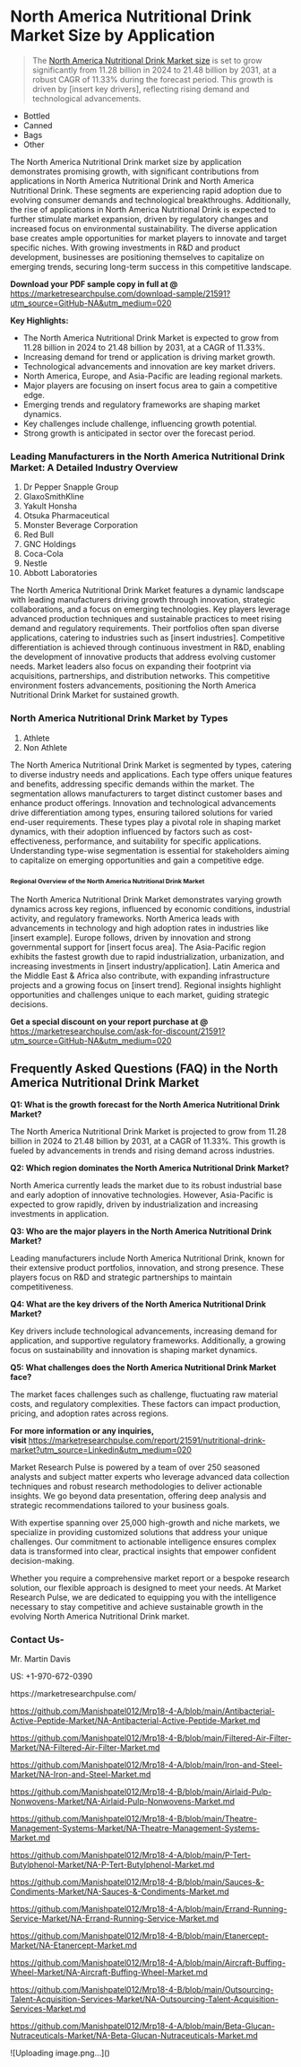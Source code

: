 <h1>North America Nutritional Drink Market&nbsp;Size by Application</h1><blockquote><p>The <a href="https://marketresearchpulse.com/download-sample/21591?utm_source=GitHub-NA&amp;utm_medium=020">North America Nutritional Drink Market size</a> is set to grow significantly from 11.28 billion in 2024 to 21.48 billion by 2031, at a robust CAGR of 11.33% during the forecast period. This growth is driven by [insert key drivers], reflecting rising demand and technological advancements.</p></blockquote><ul><li>Bottled<li> Canned<li> Bags<li> Other</li></ul><p>The North America Nutritional Drink market size by application demonstrates promising growth, with significant contributions from applications in North America Nutritional Drink and North America Nutritional Drink. These segments are experiencing rapid adoption due to evolving consumer demands and technological breakthroughs. Additionally, the rise of applications in North America Nutritional Drink is expected to further stimulate market expansion, driven by regulatory changes and increased focus on environmental sustainability. The diverse application base creates ample opportunities for market players to innovate and target specific niches. With growing investments in R&D and product development, businesses are positioning themselves to capitalize on emerging trends, securing long-term success in this competitive landscape.</p><p><strong>Download your PDF sample copy in full at @ </strong><a href="https://marketresearchpulse.com/download-sample/21591?utm_source=GitHub-NA&amp;utm_medium=020">https://marketresearchpulse.com/download-sample/21591?utm_source=GitHub-NA&amp;utm_medium=020</a></p><p><strong>Key Highlights: </strong></p><ul><li>The North America Nutritional Drink Market is expected to grow from 11.28 billion in 2024 to 21.48 billion by 2031, at a CAGR of 11.33%.</li><li>Increasing demand for trend or application is driving market growth.</li><li>Technological advancements and innovation are key market drivers.</li><li>North America, Europe, and Asia-Pacific are leading regional markets.</li><li>Major players are focusing on insert focus area to gain a competitive edge.</li><li>Emerging trends and regulatory frameworks are shaping market dynamics.</li><li>Key challenges include challenge, influencing growth potential.</li><li>Strong growth is anticipated in sector over the forecast period.</li></ul><h3>Leading Manufacturers in the North America Nutritional Drink Market: A Detailed Industry Overview</h3><ol><li>Dr Pepper Snapple Group</li><li>GlaxoSmithKline</li><li>Yakult Honsha</li><li>Otsuka Pharmaceutical</li><li>Monster Beverage Corporation</li><li>Red Bull</li><li>GNC Holdings</li><li>Coca-Cola</li><li>Nestle</li><li>Abbott Laboratories</li></ol><div class="flex max-w-full flex-col flex-grow"><div class="min-h-8 text-message flex w-full flex-col items-end gap-2 whitespace-normal break-words [.text-message+&amp;]:mt-5" dir="auto" data-message-author-role="assistant" data-message-id="fd8432e4-4910-450d-b182-61b7bfb0a01f" data-message-model-slug="gpt-4o"><div class="flex w-full flex-col gap-1 empty:hidden first:pt-[3px]"><div class="markdown prose w-full break-words dark:prose-invert light"><p>The North America Nutritional Drink Market features a dynamic landscape with leading manufacturers driving growth through innovation, strategic collaborations, and a focus on emerging technologies. Key players leverage advanced production techniques and sustainable practices to meet rising demand and regulatory requirements. Their portfolios often span diverse applications, catering to industries such as [insert industries]. Competitive differentiation is achieved through continuous investment in R&amp;D, enabling the development of innovative products that address evolving customer needs. Market leaders also focus on expanding their footprint via acquisitions, partnerships, and distribution networks. This competitive environment fosters advancements, positioning the North America Nutritional Drink Market for sustained growth.</p></div></div></div></div><h3>North America Nutritional Drink Market by Types</h3><ol><li>Athlete<li> Non Athlete</li></ol><div class="flex max-w-full flex-col flex-grow"><div class="min-h-8 text-message flex w-full flex-col items-end gap-2 whitespace-normal break-words [.text-message+&amp;]:mt-5" dir="auto" data-message-author-role="assistant" data-message-id="084470be-0bb7-4664-bddf-5156b4f41249" data-message-model-slug="gpt-4o-mini"><div class="flex w-full flex-col gap-1 empty:hidden first:pt-[3px]"><div class="markdown prose w-full break-words dark:prose-invert light"><p>The North America Nutritional Drink Market is segmented by types, catering to diverse industry needs and applications. Each type offers unique features and benefits, addressing specific demands within the market. The segmentation allows manufacturers to target distinct customer bases and enhance product offerings. Innovation and technological advancements drive differentiation among types, ensuring tailored solutions for varied end-user requirements. These types play a pivotal role in shaping market dynamics, with their adoption influenced by factors such as cost-effectiveness, performance, and suitability for specific applications. Understanding type-wise segmentation is essential for stakeholders aiming to capitalize on emerging opportunities and gain a competitive edge.</p></div></div></div></div><h3><span style="font-size: 11px;">Regional Overview of the North America Nutritional Drink Market</span></h3><div class="flex max-w-full flex-col flex-grow"><div class="min-h-8 text-message flex w-full flex-col items-end gap-2 whitespace-normal break-words [.text-message+&amp;]:mt-5" dir="auto" data-message-author-role="assistant" data-message-id="e9038762-ce64-4e30-91c9-9bd413514231" data-message-model-slug="gpt-4o-mini"><div class="flex w-full flex-col gap-1 empty:hidden first:pt-[3px]"><div class="markdown prose w-full break-words dark:prose-invert light"><p>The North America Nutritional Drink Market demonstrates varying growth dynamics across key regions, influenced by economic conditions, industrial activity, and regulatory frameworks. North America leads with advancements in technology and high adoption rates in industries like [insert example]. Europe follows, driven by innovation and strong governmental support for [insert focus area]. The Asia-Pacific region exhibits the fastest growth due to rapid industrialization, urbanization, and increasing investments in [insert industry/application]. Latin America and the Middle East &amp; Africa also contribute, with expanding infrastructure projects and a growing focus on [insert trend]. Regional insights highlight opportunities and challenges unique to each market, guiding strategic decisions.</p></div></div></div></div><p><strong>Get a special discount on your report purchase at @ </strong><a href="https://marketresearchpulse.com/ask-for-discount/21591?utm_source=GitHub-NA&amp;utm_medium=020">https://marketresearchpulse.com/ask-for-discount/21591?utm_source=GitHub-NA&amp;utm_medium=020</a></p><h2>Frequently Asked Questions (FAQ) in the North America Nutritional Drink Market</h2><p><strong>Q1: What is the growth forecast for the North America Nutritional Drink Market?</strong></p><p>The North America Nutritional Drink Market is projected to grow from 11.28 billion in 2024 to 21.48 billion by 2031, at a CAGR of 11.33%. This growth is fueled by advancements in trends and rising demand across industries.</p><p><strong>Q2: Which region dominates the North America Nutritional Drink Market?</strong></p><p>North America currently leads the market due to its robust industrial base and early adoption of innovative technologies. However, Asia-Pacific is expected to grow rapidly, driven by industrialization and increasing investments in application.</p><p><strong>Q3: Who are the major players in the North America Nutritional Drink Market?</strong></p><p>Leading manufacturers include North America Nutritional Drink, known for their extensive product portfolios, innovation, and strong presence. These players focus on R&amp;D and strategic partnerships to maintain competitiveness.</p><p><strong>Q4: What are the key drivers of the North America Nutritional Drink Market?</strong></p><p>Key drivers include technological advancements, increasing demand for application, and supportive regulatory frameworks. Additionally, a growing focus on sustainability and innovation is shaping market dynamics.</p><p><strong>Q5: What challenges does the North America Nutritional Drink Market face?</strong></p><p>The market faces challenges such as challenge, fluctuating raw material costs, and regulatory complexities. These factors can impact production, pricing, and adoption rates across regions.</p><p><strong>For more information or any inquiries, visit&nbsp;</strong><a href="https://marketresearchpulse.com/report/21591/nutritional-drink-market?utm_source=Linkedin&utm_medium=020">https://marketresearchpulse.com/report/21591/nutritional-drink-market?utm_source=Linkedin&utm_medium=020</a></p><p>Market Research Pulse is powered by a team of over 250 seasoned analysts and subject matter experts who leverage advanced data collection techniques and robust research methodologies to deliver actionable insights. We go beyond data presentation, offering deep analysis and strategic recommendations tailored to your business goals.</p><p>With expertise spanning over 25,000 high-growth and niche markets, we specialize in providing customized solutions that address your unique challenges. Our commitment to actionable intelligence ensures complex data is transformed into clear, practical insights that empower confident decision-making.</p><p>Whether you require a comprehensive market report or a bespoke research solution, our flexible approach is designed to meet your needs. At Market Research Pulse, we are dedicated to equipping you with the intelligence necessary to stay competitive and achieve sustainable growth in the evolving North America Nutritional Drink market.</p><h3><strong>Contact Us-</strong></h3><p>Mr. Martin Davis</p><p>US: +1-970-672-0390</p><p>https://marketresearchpulse.com/</p><p><a href="https://github.com/Manishpatel012/Mrp18-4-A/blob/main/Antibacterial-Active-Peptide-Market/NA-Antibacterial-Active-Peptide-Market.md">https://github.com/Manishpatel012/Mrp18-4-A/blob/main/Antibacterial-Active-Peptide-Market/NA-Antibacterial-Active-Peptide-Market.md</a></p><p><a href="https://github.com/Manishpatel012/Mrp18-4-B/blob/main/Filtered-Air-Filter-Market/NA-Filtered-Air-Filter-Market.md">https://github.com/Manishpatel012/Mrp18-4-B/blob/main/Filtered-Air-Filter-Market/NA-Filtered-Air-Filter-Market.md</a></p><p><a href="https://github.com/Manishpatel012/Mrp18-4-A/blob/main/Iron-and-Steel-Market/NA-Iron-and-Steel-Market.md">https://github.com/Manishpatel012/Mrp18-4-A/blob/main/Iron-and-Steel-Market/NA-Iron-and-Steel-Market.md</a></p><p><a href="https://github.com/Manishpatel012/Mrp18-4-B/blob/main/Airlaid-Pulp-Nonwovens-Market/NA-Airlaid-Pulp-Nonwovens-Market.md">https://github.com/Manishpatel012/Mrp18-4-B/blob/main/Airlaid-Pulp-Nonwovens-Market/NA-Airlaid-Pulp-Nonwovens-Market.md</a></p><p><a href="https://github.com/Manishpatel012/Mrp18-4-B/blob/main/Theatre-Management-Systems-Market/NA-Theatre-Management-Systems-Market.md">https://github.com/Manishpatel012/Mrp18-4-B/blob/main/Theatre-Management-Systems-Market/NA-Theatre-Management-Systems-Market.md</a></p><p><a href="https://github.com/Manishpatel012/Mrp18-4-A/blob/main/P-Tert-Butylphenol-Market/NA-P-Tert-Butylphenol-Market.md">https://github.com/Manishpatel012/Mrp18-4-A/blob/main/P-Tert-Butylphenol-Market/NA-P-Tert-Butylphenol-Market.md</a></p><p><a href="https://github.com/Manishpatel012/Mrp18-4-B/blob/main/Sauces-&-Condiments-Market/NA-Sauces-&-Condiments-Market.md">https://github.com/Manishpatel012/Mrp18-4-B/blob/main/Sauces-&-Condiments-Market/NA-Sauces-&-Condiments-Market.md</a></p><p><a href="https://github.com/Manishpatel012/Mrp18-4-A/blob/main/Errand-Running-Service-Market/NA-Errand-Running-Service-Market.md">https://github.com/Manishpatel012/Mrp18-4-A/blob/main/Errand-Running-Service-Market/NA-Errand-Running-Service-Market.md</a></p><p><a href="https://github.com/Manishpatel012/Mrp18-4-B/blob/main/Etanercept-Market/NA-Etanercept-Market.md">https://github.com/Manishpatel012/Mrp18-4-B/blob/main/Etanercept-Market/NA-Etanercept-Market.md</a></p><p><a href="https://github.com/Manishpatel012/Mrp18-4-A/blob/main/Aircraft-Buffing-Wheel-Market/NA-Aircraft-Buffing-Wheel-Market.md">https://github.com/Manishpatel012/Mrp18-4-A/blob/main/Aircraft-Buffing-Wheel-Market/NA-Aircraft-Buffing-Wheel-Market.md</a></p><p><a href="https://github.com/Manishpatel012/Mrp18-4-B/blob/main/Outsourcing-Talent-Acquisition-Services-Market/NA-Outsourcing-Talent-Acquisition-Services-Market.md">https://github.com/Manishpatel012/Mrp18-4-B/blob/main/Outsourcing-Talent-Acquisition-Services-Market/NA-Outsourcing-Talent-Acquisition-Services-Market.md</a></p><p><a href="https://github.com/Manishpatel012/Mrp18-4-A/blob/main/Beta-Glucan-Nutraceuticals-Market/NA-Beta-Glucan-Nutraceuticals-Market.md">https://github.com/Manishpatel012/Mrp18-4-A/blob/main/Beta-Glucan-Nutraceuticals-Market/NA-Beta-Glucan-Nutraceuticals-Market.md</a></p>
![Uploading image.png…]()
